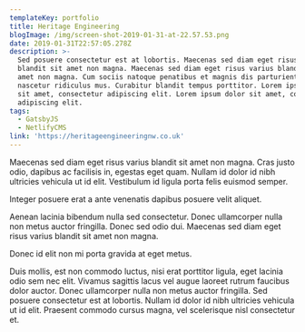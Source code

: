 ```yaml
---
templateKey: portfolio
title: Heritage Engineering
blogImage: /img/screen-shot-2019-01-31-at-22.57.53.png
date: 2019-01-31T22:57:05.278Z
description: >-
  Sed posuere consectetur est at lobortis. Maecenas sed diam eget risus varius
  blandit sit amet non magna. Maecenas sed diam eget risus varius blandit sit
  amet non magna. Cum sociis natoque penatibus et magnis dis parturient montes,
  nascetur ridiculus mus. Curabitur blandit tempus porttitor. Lorem ipsum dolor
  sit amet, consectetur adipiscing elit. Lorem ipsum dolor sit amet, consectetur
  adipiscing elit.
tags:
  - GatsbyJS
  - NetlifyCMS
link: 'https://heritageengineeringnw.co.uk'
---
```

Maecenas sed diam eget risus varius blandit sit amet non magna. Cras justo odio, dapibus ac facilisis in, egestas eget quam. Nullam id dolor id nibh ultricies vehicula ut id elit. Vestibulum id ligula porta felis euismod semper. 

Integer posuere erat a ante venenatis dapibus posuere velit aliquet.

Aenean lacinia bibendum nulla sed consectetur. Donec ullamcorper nulla non metus auctor fringilla. Donec sed odio dui. Maecenas sed diam eget risus varius blandit sit amet non magna.

Donec id elit non mi porta gravida at eget metus. 

Duis mollis, est non commodo luctus, nisi erat porttitor ligula, eget lacinia odio sem nec elit. Vivamus sagittis lacus vel augue laoreet rutrum faucibus dolor auctor. Donec ullamcorper nulla non metus auctor fringilla. Sed posuere consectetur est at lobortis. Nullam id dolor id nibh ultricies vehicula ut id elit. Praesent commodo cursus magna, vel scelerisque nisl consectetur et.
